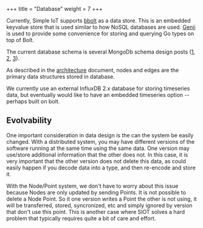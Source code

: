 +++
title = "Database"
weight = 7
+++

Currently, Simple IoT supports [bbolt](https://github.com/etcd-io/bbolt) as a
data store. This is an embedded keyvalue store that is used similar to how NoSQL
databases are used. [Genji](https://genji.dev/) is used to provide some
convenience for storing and querying Go types on top of Bolt.

The current database schema is several MongoDb schema design posts
([1](https://www.mongodb.com/blog/post/6-rules-of-thumb-for-mongodb-schema-design-part-1),
[2](https://www.mongodb.com/blog/post/6-rules-of-thumb-for-mongodb-schema-design-part-2),
[3](https://www.mongodb.com/blog/post/6-rules-of-thumb-for-mongodb-schema-design-part-3)).

As described in the [architecture](architecture.md) document, nodes and edges
are the primary data structures stored in database.

We currently use an external InfluxDB 2.x database for storing timeseries data,
but eventually would like to have an embedded timeseries option -- perhaps built
on bolt.

## Evolvability

One important consideration in data design is the can the system be easily
changed. With a distributed system, you may have different versions of the
software running at the same time using the same data. One version may use/store
additional information that the other does not. In this case, it is very
important that the other version does not delete this data, as could easily
happen if you decode data into a type, and then re-encode and store it.

With the Node/Point system, we don't have to worry about this issue because
Nodes are only updated by sending Points. It is not possible to delete a Node
Point. So it one version writes a Point the other is not using, it will be
transferred, stored, syncronized, etc and simply ignored by version that don't
use this point. This is another case where SIOT solves a hard problem that
typically requires quite a bit of care and effort.
